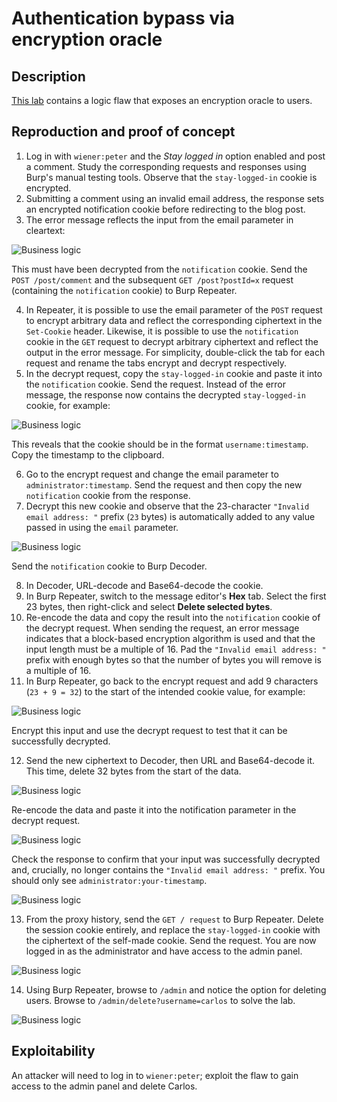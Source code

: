 # Authentication bypass via encryption oracle

## Description

[This lab](https://portswigger.net/web-security/logic-flaws/examples/lab-logic-flaws-authentication-bypass-via-encryption-oracle) contains a logic flaw that exposes an encryption oracle to users.

## Reproduction and proof of concept

1. Log in with `wiener:peter` and the *Stay logged in* option enabled and post a comment. Study the corresponding requests and responses using Burp's manual testing tools. Observe that the `stay-logged-in` cookie is encrypted.
2. Submitting a comment using an invalid email address, the response sets an encrypted notification cookie before redirecting to the blog post.
3. The error message reflects the input from the email parameter in cleartext:

![Business logic](/_static/images/business13.png)

This must have been decrypted from the `notification` cookie. Send the `POST /post/comment` and the subsequent `GET /post?postId=x` request (containing the `notification` cookie) to Burp Repeater.

4. In Repeater, it is possible to use the email parameter of the `POST` request to encrypt arbitrary data and reflect the corresponding ciphertext in the `Set-Cookie` header. Likewise, it is possible to use the `notification` cookie in the `GET` request to decrypt arbitrary ciphertext and reflect the output in the error message. For simplicity, double-click the tab for each request and rename the tabs encrypt and decrypt respectively.
5. In the decrypt request, copy the `stay-logged-in` cookie and paste it into the `notification` cookie. Send the request. Instead of the error message, the response now contains the decrypted `stay-logged-in` cookie, for example:

![Business logic](/_static/images/business14.png)

This reveals that the cookie should be in the format `username:timestamp`. Copy the timestamp to the clipboard.

6. Go to the encrypt request and change the email parameter to `administrator:timestamp`. Send the request and then copy the new `notification` cookie from the response.
7. Decrypt this new cookie and observe that the 23-character `"Invalid email address: "` prefix (`23` bytes) is automatically added to any value passed in using the `email` parameter. 

![Business logic](/_static/images/business15.png)

Send the `notification` cookie to Burp Decoder.

8. In Decoder, URL-decode and Base64-decode the cookie.
9. In Burp Repeater, switch to the message editor's **Hex** tab. Select the first 23 bytes, then right-click and select **Delete selected bytes**.
10. Re-encode the data and copy the result into the `notification` cookie of the decrypt request. When sending the request, an error message indicates that a block-based encryption algorithm is used and that the input length must be a multiple of 16. Pad the `"Invalid email address: "` prefix with enough bytes so that the number of bytes you will remove is a multiple of 16.
11. In Burp Repeater, go back to the encrypt request and add 9 characters (`23 + 9 = 32`) to the start of the intended cookie value, for example:

![Business logic](/_static/images/business16.png)

Encrypt this input and use the decrypt request to test that it can be successfully decrypted.

12. Send the new ciphertext to Decoder, then URL and Base64-decode it. This time, delete 32 bytes from the start of the data. 

![Business logic](/_static/images/business17.png)

Re-encode the data and paste it into the notification parameter in the decrypt request. 

![Business logic](/_static/images/business18.png)

Check the response to confirm that your input was successfully decrypted and, crucially, no longer contains the `"Invalid email address: "` prefix. You should only see `administrator:your-timestamp`.

![Business logic](/_static/images/business19.png)

13. From the proxy history, send the `GET / request` to Burp Repeater. Delete the session cookie entirely, and replace the `stay-logged-in` cookie with the ciphertext of the self-made cookie. Send the request. You are now logged in as the administrator and have access to the admin panel.

![Business logic](/_static/images/business20.png)

14. Using Burp Repeater, browse to `/admin` and notice the option for deleting users. Browse to `/admin/delete?username=carlos` to solve the lab.

![Business logic](/_static/images/business21.png)

## Exploitability

An attacker will need to log in to `wiener:peter`; exploit the flaw to gain access to the admin panel and delete Carlos. 
